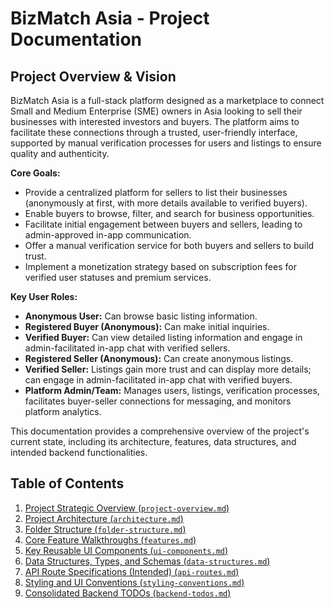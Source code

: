 
# BizMatch Asia - Project Documentation

## Project Overview & Vision

BizMatch Asia is a full-stack platform designed as a marketplace to connect Small and Medium Enterprise (SME) owners in Asia looking to sell their businesses with interested investors and buyers. The platform aims to facilitate these connections through a trusted, user-friendly interface, supported by manual verification processes for users and listings to ensure quality and authenticity.

**Core Goals:**
- Provide a centralized platform for sellers to list their businesses (anonymously at first, with more details available to verified buyers).
- Enable buyers to browse, filter, and search for business opportunities.
- Facilitate initial engagement between buyers and sellers, leading to admin-approved in-app communication.
- Offer a manual verification service for both buyers and sellers to build trust.
- Implement a monetization strategy based on subscription fees for verified user statuses and premium services.

**Key User Roles:**
- **Anonymous User:** Can browse basic listing information.
- **Registered Buyer (Anonymous):** Can make initial inquiries.
- **Verified Buyer:** Can view detailed listing information and engage in admin-facilitated in-app chat with verified sellers.
- **Registered Seller (Anonymous):** Can create anonymous listings.
- **Verified Seller:** Listings gain more trust and can display more details; can engage in admin-facilitated in-app chat with verified buyers.
- **Platform Admin/Team:** Manages users, listings, verification processes, facilitates buyer-seller connections for messaging, and monitors platform analytics.

This documentation provides a comprehensive overview of the project's current state, including its architecture, features, data structures, and intended backend functionalities.

## Table of Contents

1.  [Project Strategic Overview (`project-overview.md`)](project-overview.md)
2.  [Project Architecture (`architecture.md`)](architecture.md)
3.  [Folder Structure (`folder-structure.md`)](folder-structure.md)
4.  [Core Feature Walkthroughs (`features.md`)](features.md)
5.  [Key Reusable UI Components (`ui-components.md`)](ui-components.md)
6.  [Data Structures, Types, and Schemas (`data-structures.md`)](data-structures.md)
7.  [API Route Specifications (Intended) (`api-routes.md`)](api-routes.md)
8.  [Styling and UI Conventions (`styling-conventions.md`)](styling-conventions.md)
9.  [Consolidated Backend TODOs (`backend-todos.md`)](backend-todos.md)

